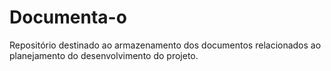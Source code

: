 # Documenta-o
Repositório destinado ao armazenamento dos documentos relacionados ao planejamento do desenvolvimento do projeto.
